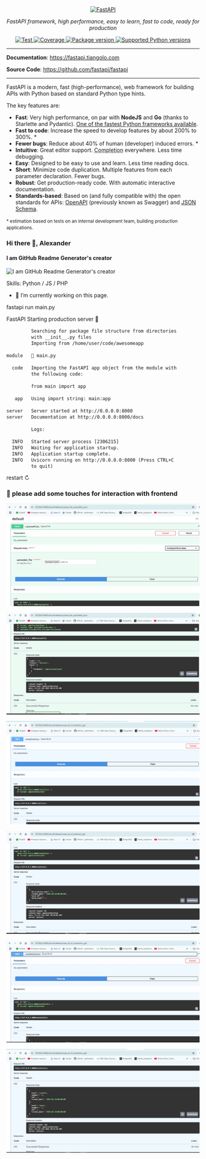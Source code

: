 
<p align="center">
  <a href="https://fastapi.tiangolo.com"><img src="https://fastapi.tiangolo.com/img/logo-margin/logo-teal.png" alt="FastAPI"></a>
</p>
<p align="center">
    <em>FastAPI framework, high performance, easy to learn, fast to code, ready for production</em>
</p>
<p align="center">
<a href="https://github.com/fastapi/fastapi/actions?query=workflow%3ATest+event%3Apush+branch%3Amaster" target="_blank">
    <img src="https://github.com/fastapi/fastapi/actions/workflows/test.yml/badge.svg?event=push&branch=master" alt="Test">
</a>
<a href="https://coverage-badge.samuelcolvin.workers.dev/redirect/fastapi/fastapi" target="_blank">
    <img src="https://coverage-badge.samuelcolvin.workers.dev/fastapi/fastapi.svg" alt="Coverage">
</a>
<a href="https://pypi.org/project/fastapi" target="_blank">
    <img src="https://img.shields.io/pypi/v/fastapi?color=%2334D058&label=pypi%20package" alt="Package version">
</a>
<a href="https://pypi.org/project/fastapi" target="_blank">
    <img src="https://img.shields.io/pypi/pyversions/fastapi.svg?color=%2334D058" alt="Supported Python versions">
</a>
</p>

---

**Documentation**: <a href="https://fastapi.tiangolo.com" target="_blank">https://fastapi.tiangolo.com</a>

**Source Code**: <a href="https://github.com/fastapi/fastapi" target="_blank">https://github.com/fastapi/fastapi</a>

---

FastAPI is a modern, fast (high-performance), web framework for building APIs with Python based on standard Python type hints.

The key features are:

* **Fast**: Very high performance, on par with **NodeJS** and **Go** (thanks to Starlette and Pydantic). [One of the fastest Python frameworks available](#performance).
* **Fast to code**: Increase the speed to develop features by about 200% to 300%. *
* **Fewer bugs**: Reduce about 40% of human (developer) induced errors. *
* **Intuitive**: Great editor support. <abbr title="also known as auto-complete, autocompletion, IntelliSense">Completion</abbr> everywhere. Less time debugging.
* **Easy**: Designed to be easy to use and learn. Less time reading docs.
* **Short**: Minimize code duplication. Multiple features from each parameter declaration. Fewer bugs.
* **Robust**: Get production-ready code. With automatic interactive documentation.
* **Standards-based**: Based on (and fully compatible with) the open standards for APIs: <a href="https://github.com/OAI/OpenAPI-Specification" class="external-link" target="_blank">OpenAPI</a> (previously known as Swagger) and <a href="https://json-schema.org/" class="external-link" target="_blank">JSON Schema</a>.

<small>* estimation based on tests on an internal development team, building production applications.</small>

### Hi there 👋, Alexander
#### I am GitHub Readme Generator's creator
![I am GitHub Readme Generator's creator](https://arturssmirnovs.github.io/github-profile-readme-generator/images/banner.png)


Skills: Python / JS / PHP

- 🔭 I’m currently working on this page. 


fastapi run main.py

   FastAPI   Starting production server 🚀

             Searching for package file structure from directories
             with __init__.py files
             Importing from /home/user/code/awesomeapp

    module   🐍 main.py

      code   Importing the FastAPI app object from the module with
             the following code:

             from main import app

       app   Using import string: main:app

    server   Server started at http://0.0.0.0:8000
    server   Documentation at http://0.0.0.0:8000/docs

             Logs:

      INFO   Started server process [2306215]
      INFO   Waiting for application startup.
      INFO   Application startup complete.
      INFO   Uvicorn running on http://0.0.0.0:8000 (Press CTRL+C
             to quit)

restart ↻


###  👋 please add some touches for interaction with frontend



![Image alt](https://github.com/homer36h37/backend_text/blob/main/img/img_001.jpg)

![Image alt](https://github.com/homer36h37/backend_text/blob/main/img/img_002.jpg)

![Image alt](https://github.com/homer36h37/backend_text/blob/main/img/img_003.jpg)

![Image alt](https://github.com/homer36h37/backend_text/blob/main/img/img_004.jpg)

![Image alt](https://github.com/homer36h37/backend_text/blob/main/img/img_005.jpg)

![Image alt](https://github.com/homer36h37/backend_text/blob/main/img/img_006.jpg)
